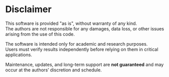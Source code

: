 # Disclaimer

This software is provided "as is", without warranty of any kind.  
The authors are not responsible for any damages, data loss, or other issues
arising from the use of this code.  

The software is intended only for academic and research purposes.  
Users must verify results independently before relying on them in critical
applications.  

Maintenance, updates, and long-term support are **not guaranteed** and may
occur at the authors’ discretion and schedule.
